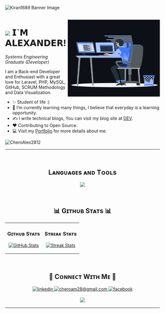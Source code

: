 <!--Banner-->
![Kiran1689 Banner Image](https://github.com/Kiran1689/kiran1689/src/banner.png)
<br/>
<br/>

<p><img align="right" height="250" width="300" src="https://raw.githubusercontent.com/SubhadeepZilong/SubhadeepZilong/main/icons/animation_500_kxa883sd.gif" alt="SubhadeepZilong" /></p>

<!--Header Name-->
# <img src="https://emojis.slackmojis.com/emojis/images/1531849430/4246/blob-sunglasses.gif?1531849430" width="30"/> 𝗜`𝗠 𝗔𝗟𝗘𝗫𝗔𝗡𝗗𝗘𝗥! 
*Systems Engineering Graduate (Developer)*
<br /> 

<!--Start Intro-->               
<p align="left">I am a Back-end Developer and Enthusiast with a great love for Laravel, PHP, MySQL, GitHub, SCRUM Methodology and Data Visualization. </p>

- ✨ Student of life :)
- 🌱 I’m currently learning many things, I believe that everyday is a learning opportunity.
- ✍ I write technical blogs, You can visit my blog site at [DEV](#).
- ❤ Contributing to Open Source.
- 💻 Visit my [Portfolio](#) for more details about me.
<!--End Intro-->

<!--Profile Count Badge-->
<p align="left">
  <img src="https://komarev.com/ghpvc/?username=CheroAlex2812&label=Profile%20views&color=770677&style=for-the-badge&logo=star" alt="CheroAlex2812" style="padding-right:20px;" />
</p>

---
<br />

<!--Languages and Tools Section-->       
<h2 align="center">Lᴀɴɢᴜᴀɢᴇs ᴀɴᴅ Tᴏᴏʟs</h2> 
<p align="center">
<img width="500px"  src="https://skillicons.dev/icons?i=java,php,laravel,mysql,js,html,css,git,vscode,postman,linux&perline=10"  />
</p>
<br />


<!--Github stats Table--> 
<h2 align="center">📊 Gɪᴛʜᴜʙ Sᴛᴀᴛs 📊</h2>

<table width="100%">
  <tr>
    <td width="50%">
      <h3 align="center"><strong>Gɪᴛʜᴜʙ Sᴛᴀᴛs</strong></h3>
      <p align="center">
        <a href="https://github.com/CheroAlex2812">
          <img align="center" src="https://github-readme-stats.vercel.app/api?username=CheroAlex2812&count_private=true&show_icons=true&theme=nightowl" alt="GitHub Stats" />
        </a>
      </p>
    </td>
    <td width="50%">
      <h3 align="center"><strong>Sᴛʀᴇᴀᴋ Sᴛᴀᴛs</strong></h3>
      <p align="center">
        <a href="https://github.com/CheroAlex2812">
          <img align="center" src="https://streak-stats.demolab.com?user=CheroAlex2812&theme=nightowl" alt="Streak Stats" />
        </a>
      </p>
    </td>
  </tr>
  
</table>
<br />

<!--Contact Section--> 

<h2 align="center">🤝 Cᴏɴɴᴇᴄᴛ Wɪᴛʜ Mᴇ 🤝 </h2>
<div align="center">
<a href="www.linkedin.com/in/alexanderchero/" target="_blank">
<img src=https://img.shields.io/badge/linkedin-%231E77B5.svg?&style=for-the-badge&logo=linkedin&logoColor=white alt=linkedin style="margin-bottom: 5px;" />
</a>
  
<a href="mailto:cheroam28@gmail.com" target="_blank">
<img src="https://img.shields.io/badge/Gmail-D14836?style=for-the-badge&logo=gmail&logoColor=white" alt=cheroam28@gmail.com mail style="margin-bottom: 5px;" />
</a>

<a href="https://www.facebook.com/alex.chero.macalupu" target="_blank">
<img src=https://img.shields.io/badge/facebook-%231E77B5.svg?&style=for-the-badge&logo=facebook&logoColor=white alt=facebook style="margin-bottom: 5px;" />
</a>

</div>

<!--Footer--> 
<p align="center">
  <img src="https://capsule-render.vercel.app/api?type=waving&color=gradient&height=65&section=footer"/>
</p>

------
